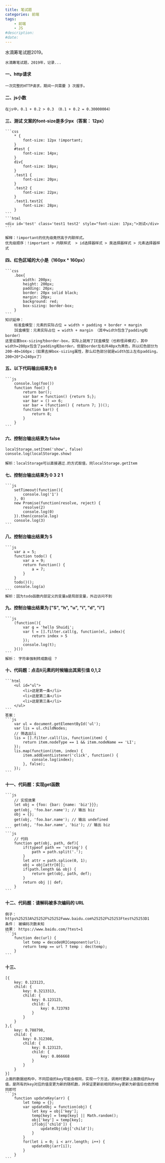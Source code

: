 ```yaml
---
title: 笔试题
categories: 前端
tags: 
    - 前端
    - JS
#description: 
#date: 
---
```


水滴筹笔试题2019。
<!-- more -->
    水滴筹笔试题，2019年，记录...

#### 一、http请求
    一次完整的HTTP请求，期间一共需要 3 次握手。
#### 二、js小数
    在js中，0.1 + 0.2 > 0.3 （0.1 + 0.2 = 0.30000004）
#### 三、测试 文案的font-size是多少px（答案： 12px）
    ```css
    ﻿    * {
            font-size: 12px !important;
        }
        #test {
            font-size: 14px;
        }
        div{
            font-size: 18px;
        }
        .test1 {
            font-size: 20px;
        }
        .test2 {
            font-size: 22px;
        }
        .test1.test2{
            font-size: 28px;
        }
    ```
    ```html
    ﻿<div id='test' class='test1 test2' style="font-size: 17px;">测试</div>
    ```
    
    解释：!important的优先级竟然高于内联样式。
    优先级顺序：!important > 内联样式  > id选择器样式 > 类选择器样式 > 元素选择器样式
#### 四、红色区域的大小是（160px * 160px）
    ```css
        ﻿.box{
            width: 200px;
            height: 200px;
            padding: 20px;
            border: 20px solid black;
            margin: 20px;
            background: red;
            box-sizing: border-box;
        }
    ```
    知识延伸：
        标准盒模型：元素的实际占位 = width + padding + border + margin
        IE盒模型：元素实际占位 = width + margin （其中width包含了padding和border）
    这里设置box-sizing为border-box，实际上就用了IE盒模型（也称怪异模式），其中width=200px包含了padding和border。但是border左右共40px为黑色，所以红色部分为200-40=160px；（如果去掉box-sizing属性，那么红色部分就是width加上左右padding，200+20*2=240px了）
#### 五、以下代码输出结果为  8
    ```js
        console.log(foo())
        function foo() {
            return bar();
            var bar = function() {return 5;};
            var bar = () => 6;
            var bar = (function() { return 7; })();
            function bar() {
                return 8;
            }
        }
    ```
#### 六、控制台输出结果为  false
    localStorage.setItem('show', false)
    console.log(localStorage.show)
    
    解析：localStorage可以直接通过.的方式取值，同localStorage.getItem
#### 七、控制台输出结果为     0 3 2 1
    ```js
        setTimeout(function(){
            console.log('1')
        }, 0)
        new Promise(function(resolve, reject) {
            resolve(2)
            console.log(0)
        }).then(console.log)
        console.log(3)
    ```
#### 八、控制台输出结果为     5
    ```js
        var a = 5;
        function todo() {
        	var a = 9;
        	return function() {
        		a = 7;
        	}
        }
        todo()();
        console.log(a)
    ```
    解析：因为todo函数内部定义的变量a是局部变量，外边访问不到
#### 九、控制台输出结果为 ["S", "h", "u", "i", "d", "i"]    
    ```js
        (function(){
            var g = 'hello Shuidi';
            var t = [].filter.call(g, function(el, index){
                return index > 5
            });
            console.log(t);
        }())
    ```
    解析： 字符串强制转成数组 ？
#### 十、代码题：点击li元素的时候输出其索引值 0,1,2
    ```html
        ﻿<ul id="ul">
            <li>这是第一条</li>
            <li>这是第二条</li>
            <li>这是第三条</li>
        </ul>
    ```
    答案：
    ```js
        var ul = document.getElementById('ul');
        var lis = ul.childNodes;
        // 筛选出li
        lis = [].filter.call(lis, function(item) {
            return item.nodeType == 1 && item.nodeName == 'LI';
        });
        lis.map(function(item, index) {
            item.addEventListener('click', function() {
                console.log(index);
            }, false);
        });
    ```
#### 十一、代码题：实现get函数
    ```js
        // 实现效果
        let obj = {foo: {bar: {name: 'biz'}}};
        get(obj, 'foo.bar.name'); // 输出 biz
        obj = {};
        get(obj, 'foo.bar.name'); // 输出 undefined
        get(obj, 'foo.bar.name', 'biz'); // 输出 biz
    ```
    ```js
        // 代码
        function get(obj, path, def){
            if(typeof path == 'string') {
                path = path.split('.');
            }
            let attr = path.splice(0, 1);
        	obj = obj[attr[0]];
        	if(path.length && obj) {
        		return get(obj, path, def);
        	}
        	return obj || def;
        }
    ```
#### 十二、代码题：请解码被多次编码的 URL
    例子： https%25253A%25252F%25252Fwww.baidu.com%25252F%25253Ftest%25253D1
    条件： 被编码次数未知
    结果： https://www.baidu.com/?test=1
    ```js
        function dec(url) {
            let temp = decodeURIComponent(url);
            return temp == url ? temp : dec(temp);
        }
    ```
#### 十三、
    [{
        key: 0.123123,
        child: {
            key: 0.3213313,
            child: {
                key: 0.123123,
                child: {
                    key: 0.723793
                }
            }
        }
    },{
        key: 0.788798,
        child: {
            key: 0.312308,
            child: {
                key: 0.123123,
                child: {
                    key: 0.866668
                }
            }
        }
    }]
    上面的数据结构中，不同层级的key可能会相同，实现一个方法，调用时更新上面数组的key值，是所有的key对应的值变更为新的随机数，并保证更新前相同的key更新为新值后也依然相同即可
    ```js
        function updateKey(arr) {
            let temp = {};
            var updateObj = function(obj) {
                let key = obj['key'];
                temp[key] = temp[key] || Math.random();
                obj['key'] = temp[key];
                if(obj['child']) {
                    updateObj(obj['child']);
                }
            }
            for(let i = 0; i < arr.length; i++) {
                updateObj(arr[i]);
            }
        }
    ```
